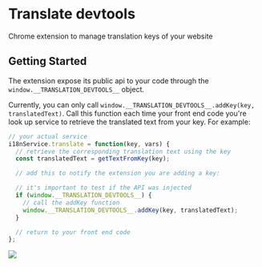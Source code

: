 # Translate devtools

Chrome extension to manage translation keys of your website

## Getting Started

The extension expose its public api to your code through the `window.__TRANSLATION_DEVTOOLS__` object.

Currently, you can only call `window.__TRANSLATION_DEVTOOLS__.addKey(key, translatedText)`. Call this function each time your front end code you're look up service to retrieve the translated text from your key. For example:

```javascript
// your actual service
i18nService.translate = function(key, vars) {
  // retrieve the corresponding translation text using the key
  const translatedText = getTextFromKey(key);

  // add this to notify the extension you are adding a key:

  // it's important to test if the API was injected
  if (window.__TRANSLATION_DEVTOOLS__) {
    // call the addKey function
    window.__TRANSLATION_DEVTOOLS__.addKey(key, translatedText);
  }

  // return to your front end code
};
```


<img src="https://stuff-static.s3.eu-west-3.amazonaws.com/images/translate-devtools/screenshot2.png" />
